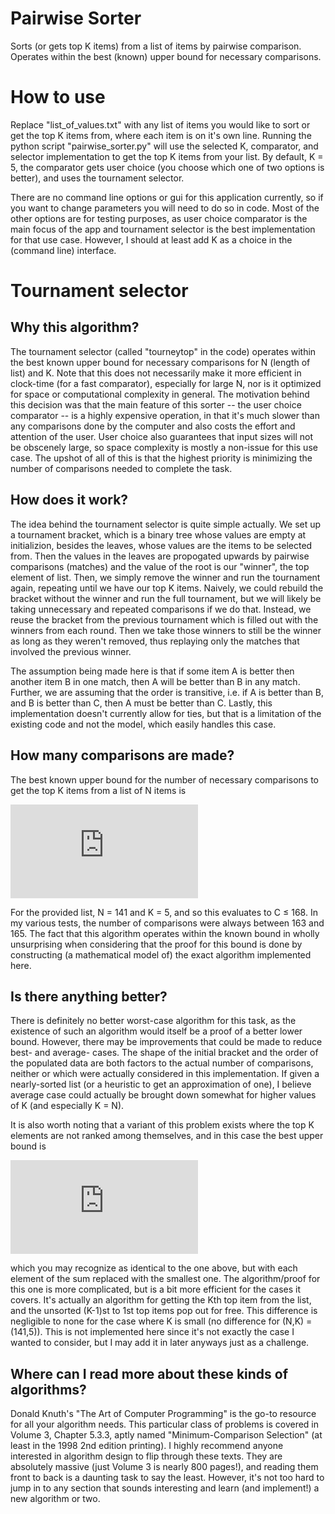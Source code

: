 # Pairwise Sorter
Sorts (or gets top K items) from a list of items by pairwise comparison. Operates within the best (known) upper bound for necessary comparisons.

# How to use
Replace "list_of_values.txt" with any list of items you would like to sort or get the top K items from, where each item is on it's own line. Running the python script "pairwise_sorter.py" will use the selected K, comparator, and selector implementation to get the top K items from your list. By default, K = 5, the comparator gets user choice (you choose which one of two options is better), and uses the tournament selector.

There are no command line options or gui for this application currently, so if you want to change parameters you will need to do so in code. Most of the other options are for testing purposes, as user choice comparator is the main focus of the app and tournament selector is the best implementation for that use case. However, I should at least add K as a choice in the (command line) interface.

# Tournament selector
## Why this algorithm?
The tournament selector (called "tourneytop" in the code) operates within the best known upper bound for necessary comparisons for N (length of list) and K. Note that this does not necessarily make it more efficient in clock-time (for a fast comparator), especially for large N, nor is it optimized for space or computational complexity in general. The motivation behind this decision was that the main feature of this sorter -- the user choice comparator -- is a highly expensive operation, in that it's much slower than any comparisons done by the computer and also costs the effort and attention of the user. User choice also guarantees that input sizes will not be obscenely large, so space complexity is mostly a non-issue for this use case. The upshot of all of this is that the highest priority is minimizing the number of comparisons needed to complete the task.

## How does it work?
The idea behind the tournament selector is quite simple actually. We set up a tournament bracket, which is a binary tree whose values are empty at initializion, besides the leaves, whose values are the items to be selected from. Then the values in the leaves are propogated upwards by pairwise comparisons (matches) and the value of the root is our "winner", the top element of list. Then, we simply remove the winner and run the tournament again, repeating until we have our top K items. Naively, we could rebuild the bracket without the winner and run the full tournament, but we will likely be taking unnecessary and repeated comparisons if we do that. Instead, we reuse the bracket from the previous tournament which is filled out with the winners from each round. Then we take those winners to still be the winner as long as they weren't removed, thus replaying only the matches that involved the previous winner.

The assumption being made here is that if some item A is better then another item B in one match, then A will be better than B in any match. Further, we are assuming that the order is transitive, i.e. if A is better than B, and B is better than C, then A must be better than C. Lastly, this implementation doesn't currently allow for ties, but that is a limitation of the existing code and not the model, which easily handles this case.

## How many comparisons are made?
The best known upper bound for the number of necessary comparisons to get the top K items from a list of N items is

![equation](https://latex.codecogs.com/svg.latex?C%28N%2CK%29%20%5Cleq%20N%20-%20K%20&plus;%20%5Csum%5Climits_%7Bj%20%3D%20N%20&plus;%202%20-%20K%7D%5E%7BN%7D%20%5Clceil%20%5Clg%28j%29%5Crceil)

For the provided list, N = 141 and K = 5, and so this evaluates to C ≤ 168. In my various tests, the number of comparisons were always between 163 and 165. The fact that this algorithm operates within the known bound in wholly unsurprising when considering that the proof for this bound is done by constructing (a mathematical model of) the exact algorithm implemented here.

## Is there anything better?
There is definitely no better worst-case algorithm for this task, as the existence of such an algorithm would itself be a proof of a better lower bound. However, there may be improvements that could be made to reduce best- and average- cases. The shape of the initial bracket and the order of the populated data are both factors to the actual number of comparisons, neither or which were actually considered in this implementation. If given a nearly-sorted list (or a heuristic to get an approximation of one), I believe average case could actually be brought down somewhat for higher values of K (and especially K = N).

It is also worth noting that a variant of this problem exists where the top K elements are not ranked among themselves, and in this case the best upper bound is

![equation](https://latex.codecogs.com/svg.latex?C%28N%2CK%29%20%5Cleq%20N%20-%20K%20&plus;%20%28K-1%29%5Clceil%5Clg%28N&plus;2-K%29%29%5Crceil)

which you may recognize as identical to the one above, but with each element of the sum replaced with the smallest one. The algorithm/proof for this one is more complicated, but is a bit more efficient for the cases it covers. It's actually an algorithm for getting the Kth top item from the list, and the unsorted (K-1)st to 1st top items pop out for free. This difference is negligible to none for the case where K is small (no difference for (N,K) = (141,5)). This is not implemented here since it's not exactly the case I wanted to consider, but I may add it in later anyways just as a challenge.

## Where can I read more about these kinds of algorithms?
Donald Knuth's "The Art of Computer Programming" is the go-to resource for all your algorithm needs. This particular class of problems is covered in Volume 3, Chapter 5.3.3, aptly named "Minimum-Comparison Selection" (at least in the 1998 2nd edition printing). I highly recommend anyone interested in algorithm design to flip through these texts. They are absolutely massive (just Volume 3 is nearly 800 pages!), and reading them front to back is a daunting task to say the least. However, it's not too hard to jump in to any section that sounds interesting and learn (and implement!) a new algorithm or two.
